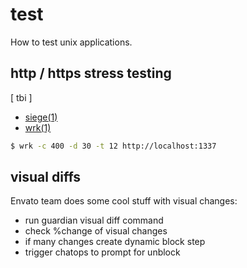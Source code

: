 # test
How to test unix applications.

## http / https stress testing
[ tbi ]
- [siege(1)](http://linux.die.net/man/1/siege)
- [wrk(1)](https://github.com/wg/wrk)

```sh
$ wrk -c 400 -d 30 -t 12 http://localhost:1337
```

## visual diffs
Envato team does some cool stuff with visual changes:
- run guardian visual diff command
- check %change of visual changes
- if many changes create dynamic block step
- trigger chatops to prompt for unblock
